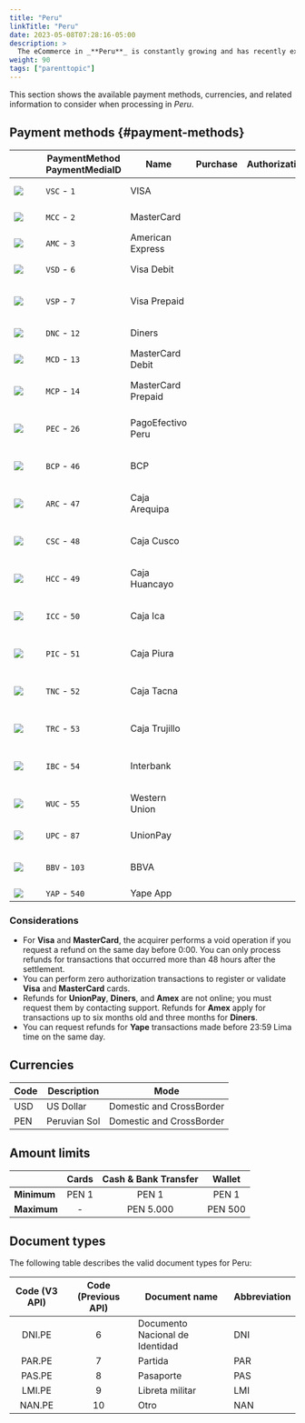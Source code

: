 ```yaml
---
title: "Peru"
linkTitle: "Peru"
date: 2023-05-08T07:28:16-05:00
description: >
  The eCommerce in _**Peru**_ is constantly growing and has recently experienced a boom. According to data from the Cámara de Comercio de Lima, eCommerce in Peru has grown by 95% in the last five years and is expected to continue increasing in the coming years. Furthermore, the eCommerce sector in Peru has been driven by increasing internet penetration and growing consumer confidence in the security of online transactions.
weight: 90
tags: ["parenttopic"]
---
```


This section shows the available payment methods, currencies, and related information to consider when processing in _Peru_.

## Payment methods {#payment-methods}
|  | PaymentMethod PaymentMediaID | Name | Purchase | Authorization | Full Refund | Partial Refund | Type |
|------|----------------------------|---------|---------|--------------|-----------------|-------------------|------|
| <img src="https://s3.amazonaws.com/gateway.prod.bamboopayment.com/payment-method-logos/Visa_CreditCard.png" style="min-width: 40px;" /> | `VSC` - `1` | VISA | <img src="/assets/check_mark_64.png" width="15px"/> | <img src="/assets/check_mark_64.png" width="15px"/> | <img src="/assets/check_mark_64.png" width="15px"/> | <img src="/assets/check_mark_64.png" width="15px"/> | Credit Card |
| <img src="https://s3.amazonaws.com/gateway.prod.bamboopayment.com/payment-method-logos/MasterCard_CreditCard.png" style="min-width: 40px;" /> | `MCC` - `2` | MasterCard | <img src="/assets/check_mark_64.png" width="15px"/> | <img src="/assets/check_mark_64.png" width="15px"/> | <img src="/assets/check_mark_64.png" width="15px"/> | <img src="/assets/check_mark_64.png" width="15px"/> | Credit Card |
| <img src="https://s3.amazonaws.com/gateway.prod.bamboopayment.com/payment-method-logos/AmericanExpress_CreditCard.png" style="min-width: 40px;" /> | `AMC` - `3` | American Express | <img src="/assets/check_mark_64.png" width="15px"/> | <img src="/assets/check_mark_64.png" width="15px"/> | <img src="/assets/check_mark_64.png" width="15px"/> | <img src="/assets/check_mark_64.png" width="15px"/> | Credit Card |
| <img src="https://s3.amazonaws.com/gateway.prod.bamboopayment.com/payment-method-logos/Visa_CreditCard.png" style="min-width: 40px;" /> | `VSD` - `6` | Visa Debit | <img src="/assets/check_mark_64.png" width="15px"/> | <img src="/assets/check_mark_64.png" width="15px"/> | <img src="/assets/check_mark_64.png" width="15px"/> | <img src="/assets/check_mark_64.png" width="15px"/> | Debit Card |
| <img src="https://s3.amazonaws.com/gateway.prod.bamboopayment.com/payment-method-logos/Visa_CreditCard.png" style="min-width: 40px;" /> | `VSP` - `7` | Visa Prepaid | <img src="/assets/check_mark_64.png" width="15px"/> | <img src="/assets/check_mark_64.png" width="15px"/> | <img src="/assets/check_mark_64.png" width="15px"/> | <img src="/assets/check_mark_64.png" width="15px"/> | Prepaid Credit Card |
| <img src="https://s3.amazonaws.com/gateway.prod.bamboopayment.com/payment-method-logos/Diners_CreditCard.png" style="min-width: 40px;" /> | `DNC` - `12` | Diners | <img src="/assets/check_mark_64.png" width="15px"/> | <img src="/assets/check_mark_64.png" width="15px"/> | <img src="/assets/check_mark_64.png" width="15px"/> | <img src="/assets/check_mark_64.png" width="15px"/> | Credit Card |
| <img src="https://s3.amazonaws.com/gateway.prod.bamboopayment.com/payment-method-logos/MasterCard_CreditCard.png" style="min-width: 40px;" /> | `MCD` - `13` | MasterCard Debit | <img src="/assets/check_mark_64.png" width="15px"/> | <img src="/assets/check_mark_64.png" width="15px"/> | <img src="/assets/check_mark_64.png" width="15px"/> | <img src="/assets/check_mark_64.png" width="15px"/> | Debit Card |
| <img src="https://s3.amazonaws.com/gateway.prod.bamboopayment.com/payment-method-logos/MasterCard_CreditCard.png" style="min-width: 40px;" /> | `MCP` - `14` | MasterCard Prepaid | <img src="/assets/check_mark_64.png" width="15px"/> | <img src="/assets/check_mark_64.png" width="15px"/> | <img src="/assets/check_mark_64.png" width="15px"/> | <img src="/assets/check_mark_64.png" width="15px"/> | Prepaid Credit Card |
| <img src="https://s3.amazonaws.com/gateway.prod.bamboopayment.com/payment-method-logos/PagoEfectivo_PhysicalNetwork.png" style="min-width: 40px;" /> | `PEC` - `26` | PagoEfectivo Peru | <img src="/assets/check_mark_64.png" width="15px"/> | <img src="/assets/x_mark_64.png" width="15px"/> | <img src="/assets/x_mark_64.png" width="15px"/> | <img src="/assets/x_mark_64.png" width="15px"/> | Cash & Bank Transfer |
| <img src="/assets/LogosCashPeru/bcp.png" style="min-width: 40px;" /> | `BCP` - `46` | BCP | <img src="/assets/check_mark_64.png" width="15px"/> | <img src="/assets/x_mark_64.png" width="15px"/> | <img src="/assets/x_mark_64.png" width="15px"/> | <img src="/assets/x_mark_64.png" width="15px"/> | Cash & Bank Transfer |
| <img src="/assets/LogosCashPeru/arequipa.png" style="min-width: 40px;" /> | `ARC` - `47` | Caja Arequipa | <img src="/assets/check_mark_64.png" width="15px"/> | <img src="/assets/x_mark_64.png" width="15px"/> | <img src="/assets/x_mark_64.png" width="15px"/> | <img src="/assets/x_mark_64.png" width="15px"/> | Cash & Bank Transfer |
| <img src="/assets/LogosCashPeru/cusco.png" style="min-width: 40px;" /> | `CSC` - `48` | Caja Cusco | <img src="/assets/check_mark_64.png" width="15px"/> | <img src="/assets/x_mark_64.png" width="15px"/> | <img src="/assets/x_mark_64.png" width="15px"/> | <img src="/assets/x_mark_64.png" width="15px"/> | Cash & Bank Transfer |
| <img src="/assets/LogosCashPeru/huancayo.png" style="min-width: 40px;" /> | `HCC` - `49` | Caja Huancayo | <img src="/assets/check_mark_64.png" width="15px"/> | <img src="/assets/x_mark_64.png" width="15px"/> | <img src="/assets/x_mark_64.png" width="15px"/> | <img src="/assets/x_mark_64.png" width="15px"/> | Cash & Bank Transfer |
| <img src="/assets/LogosCashPeru/ica.png" style="min-width: 40px;" /> | `ICC` - `50` | Caja Ica | <img src="/assets/check_mark_64.png" width="15px"/> | <img src="/assets/x_mark_64.png" width="15px"/> | <img src="/assets/x_mark_64.png" width="15px"/> | <img src="/assets/x_mark_64.png" width="15px"/> | Cash & Bank Transfer |
| <img src="/assets/LogosCashPeru/piura.png" style="min-width: 40px;" /> | `PIC` - `51` | Caja Piura | <img src="/assets/check_mark_64.png" width="15px"/> | <img src="/assets/x_mark_64.png" width="15px"/> | <img src="/assets/x_mark_64.png" width="15px"/> | <img src="/assets/x_mark_64.png" width="15px"/> | Cash & Bank Transfer |
| <img src="/assets/LogosCashPeru/tacna.png" style="min-width: 40px;" /> | `TNC` - `52` | Caja Tacna | <img src="/assets/check_mark_64.png" width="15px"/> | <img src="/assets/x_mark_64.png" width="15px"/> | <img src="/assets/x_mark_64.png" width="15px"/> | <img src="/assets/x_mark_64.png" width="15px"/> | Cash & Bank Transfer |
| <img src="/assets/LogosCashPeru/trujillo.png" style="min-width: 40px;" /> | `TRC` - `53` | Caja Trujillo | <img src="/assets/check_mark_64.png" width="15px"/> | <img src="/assets/x_mark_64.png" width="15px"/> | <img src="/assets/x_mark_64.png" width="15px"/> | <img src="/assets/x_mark_64.png" width="15px"/> | Cash & Bank Transfer |
| <img src="/assets/LogosCashPeru/interbank.png" style="min-width: 40px;" /> | `IBC` - `54` | Interbank | <img src="/assets/check_mark_64.png" width="15px"/> | <img src="/assets/x_mark_64.png" width="15px"/> | <img src="/assets/x_mark_64.png" width="15px"/> | <img src="/assets/x_mark_64.png" width="15px"/> | Cash & Bank Transfer |
| <img src="/assets/LogosCashPeru/westernunion.png" style="min-width: 40px;" /> | `WUC` - `55` | Western Union | <img src="/assets/check_mark_64.png" width="15px"/> | <img src="/assets/x_mark_64.png" width="15px"/> | <img src="/assets/x_mark_64.png" width="15px"/> | <img src="/assets/x_mark_64.png" width="15px"/> | Cash & Bank Transfer |
| <img src="/assets/unionpay.png" style="min-width: 40px;" /> | `UPC` - `87` | UnionPay | <img src="/assets/check_mark_64.png" width="15px"/> | <img src="/assets/check_mark_64.png" width="15px"/> | <img src="/assets/check_mark_64.png" width="15px"/> | <img src="/assets/check_mark_64.png" width="15px"/> | Credit Card |
| <img src="/assets/LogosCashPeru/bbva.png" style="min-width: 40px;" /> | `BBV` - `103` | BBVA | <img src="/assets/check_mark_64.png" width="15px"/> | <img src="/assets/x_mark_64.png" width="15px"/> | <img src="/assets/x_mark_64.png" width="15px"/> | <img src="/assets/x_mark_64.png" width="15px"/> | Cash & Bank Transfer |
| <img src="/assets/Yape.png" style="min-width: 40px;" /> | `YAP` - `540` | Yape App | <img src="/assets/check_mark_64.png" width="15px"/> | <img src="/assets/x_mark_64.png" width="15px"/> | <img src="/assets/check_mark_64.png" width="15px"/> | <img src="/assets/x_mark_64.png" width="15px"/> | Wallet |


<!--
| | Payment MediaId | Payment Method | Purchase | Pre-authorization | Full refund | Partial Refund | Type | Flow |
|-----|:---:|---|:---:|:---:|:---:|:---:|-----|-----|
| <img src="https://s3.amazonaws.com/gateway.prod.bamboopayment.com/payment-method-logos/Visa_CreditCard.png" style="min-width: 40px;" /> | 1 | VISA | <img src="/assets/check_mark_64.png" width="15px"/> | <img src="/assets/check_mark_64.png" width="15px"/> | <img src="/assets/check_mark_64.png" width="15px"/> | <img src="/assets/check_mark_64.png" width="15px"/> | Credit Card | API |
| <img src="https://s3.amazonaws.com/gateway.prod.bamboopayment.com/payment-method-logos/MasterCard_CreditCard.png" style="min-width: 40px;" /> | 2 | MasterCard | <img src="/assets/check_mark_64.png" width="15px"/> | <img src="/assets/check_mark_64.png" width="15px"/> | <img src="/assets/check_mark_64.png" width="15px"/> | <img src="/assets/check_mark_64.png" width="15px"/> | Credit Card | API |
| <img src="https://s3.amazonaws.com/gateway.prod.bamboopayment.com/payment-method-logos/AmericanExpress_CreditCard.png" style="min-width: 40px;" /> | 3 | American Express | <img src="/assets/check_mark_64.png" width="15px"/> | <img src="/assets/check_mark_64.png" width="15px"/> | <img src="/assets/check_mark_64.png" width="15px"/> | <img src="/assets/check_mark_64.png" width="15px"/> | Credit Card | API |
| <img src="https://s3.amazonaws.com/gateway.prod.bamboopayment.com/payment-method-logos/Visa_CreditCard.png" style="min-width: 40px;" /> | 6 | Visa Débito | <img src="/assets/check_mark_64.png" width="15px"/> | <img src="/assets/check_mark_64.png" width="15px"/> | <img src="/assets/check_mark_64.png" width="15px"/> | <img src="/assets/check_mark_64.png" width="15px"/> | Debit card | API |
| <img src="https://s3.amazonaws.com/gateway.prod.bamboopayment.com/payment-method-logos/Visa_CreditCard.png" alt="visa" style="min-width: 40px;" /> | 7 | Visa Prepago | <img src="/assets/check_mark_64.png" width="15px"/> | <img src="/assets/check_mark_64.png" width="15px"/> | <img src="/assets/check_mark_64.png" width="15px"/> | <img src="/assets/check_mark_64.png" width="15px"/> | Prepaid Credit Card | API |
| <img src="https://s3.amazonaws.com/gateway.prod.bamboopayment.com/payment-method-logos/Diners_CreditCard.png" alt="amex" style="min-width: 40px;" /> | 12 | Diners | <img src="/assets/check_mark_64.png" width="15px"/> | <img src="/assets/check_mark_64.png" width="15px"/> | <img src="/assets/check_mark_64.png" width="15px"/> | <img src="/assets/check_mark_64.png" width="15px"/> | Credit Card | API |
| <img src="https://s3.amazonaws.com/gateway.prod.bamboopayment.com/payment-method-logos/MasterCard_CreditCard.png" alt="visa" style="min-width: 40px;" /> | 13 | MasterCard Débito | <img src="/assets/check_mark_64.png" width="15px"/> | <img src="/assets/check_mark_64.png" width="15px"/> | <img src="/assets/check_mark_64.png" width="15px"/> | <img src="/assets/check_mark_64.png" width="15px"/> | Debit Card | API |
| <img src="https://s3.amazonaws.com/gateway.prod.bamboopayment.com/payment-method-logos/MasterCard_CreditCard.png" alt="visa" style="min-width: 40px;" /> | 14 | MasterCard Prepago | <img src="/assets/check_mark_64.png" width="15px"/> | <img src="/assets/check_mark_64.png" width="15px"/> | <img src="/assets/check_mark_64.png" width="15px"/> | <img src="/assets/check_mark_64.png" width="15px"/> | Prepaid Credit Card | API |
| <img src="https://s3.amazonaws.com/gateway.prod.bamboopayment.com/payment-method-logos/PagoEfectivo_PhysicalNetwork.png" style="min-width: 40px;" /> | 26 | PagoEfectivo Perú  | <img src="/assets/check_mark_64.png" width="15px"/> | <img src="/assets/x_mark_64.png" width="15px"/> | <img src="/assets/x_mark_64.png" width="15px"/> | <img src="/assets/x_mark_64.png" width="15px"/> | Cash & Bank Transfer | API |
| <img src="/assets/LogosCashPeru/bcp.png" style="min-width: 40px;" /> | 46 | BCP | <img src="/assets/check_mark_64.png" width="15px"/> | <img src="/assets/x_mark_64.png" width="15px"/> | <img src="/assets/x_mark_64.png" width="15px"/> | <img src="/assets/x_mark_64.png" width="15px"/> | Cash & Bank Transfer | API |
| <img src="/assets/LogosCashPeru/arequipa.png" style="min-width: 40px;" /> | 47 | Caja Arequipa  | <img src="/assets/check_mark_64.png" width="15px"/> | <img src="/assets/x_mark_64.png" width="15px"/> | <img src="/assets/x_mark_64.png" width="15px"/> | <img src="/assets/x_mark_64.png" width="15px"/> | Cash & Bank Transfer | API |
| <img src="/assets/LogosCashPeru/cusco.png" style="min-width: 40px;" /> | 48 | Caja Cusco  | <img src="/assets/check_mark_64.png" width="15px"/> | <img src="/assets/x_mark_64.png" width="15px"/> | <img src="/assets/x_mark_64.png" width="15px"/> | <img src="/assets/x_mark_64.png" width="15px"/> | Cash & Bank Transfer | API |
| <img src="/assets/LogosCashPeru/huancayo.png" style="min-width: 40px;" /> | 49 | Caja Huancayo  | <img src="/assets/check_mark_64.png" width="15px"/> | <img src="/assets/x_mark_64.png" width="15px"/> | <img src="/assets/x_mark_64.png" width="15px"/> | <img src="/assets/x_mark_64.png" width="15px"/> | Cash & Bank Transfer | API |
| <img src="/assets/LogosCashPeru/ica.png" style="min-width: 40px;" /> | 50 | Caja Ica  | <img src="/assets/check_mark_64.png" width="15px"/> | <img src="/assets/x_mark_64.png" width="15px"/> | <img src="/assets/x_mark_64.png" width="15px"/> | <img src="/assets/x_mark_64.png" width="15px"/> | Cash & Bank Transfer | API |
| <img src="/assets/LogosCashPeru/piura.png" style="min-width: 40px;" /> | 51 | Caja Piura  | <img src="/assets/check_mark_64.png" width="15px"/> | <img src="/assets/x_mark_64.png" width="15px"/> | <img src="/assets/x_mark_64.png" width="15px"/> | <img src="/assets/x_mark_64.png" width="15px"/> | Cash & Bank Transfer | API |
| <img src="/assets/LogosCashPeru/tacna.png" style="min-width: 40px;" /> | 52 | Caja Tacna  | <img src="/assets/check_mark_64.png" width="15px"/> | <img src="/assets/x_mark_64.png" width="15px"/> | <img src="/assets/x_mark_64.png" width="15px"/> | <img src="/assets/x_mark_64.png" width="15px"/> | Cash & Bank Transfer | API |
| <img src="/assets/LogosCashPeru/trujillo.png" style="min-width: 40px;" /> | 53 | Caja Trujillo  | <img src="/assets/check_mark_64.png" width="15px"/> | <img src="/assets/x_mark_64.png" width="15px"/> | <img src="/assets/x_mark_64.png" width="15px"/> | <img src="/assets/x_mark_64.png" width="15px"/> | Cash & Bank Transfer | API |
| <img src="/assets/LogosCashPeru/interbank.png" style="min-width: 40px;" /> | 54 | Interbank  | <img src="/assets/check_mark_64.png" width="15px"/> | <img src="/assets/x_mark_64.png" width="15px"/> | <img src="/assets/x_mark_64.png" width="15px"/> | <img src="/assets/x_mark_64.png" width="15px"/> | Cash & Bank Transfer | API |
| <img src="/assets/LogosCashPeru/westernunion.png" style="min-width: 40px;" /> | 55 | Western Union  | <img src="/assets/check_mark_64.png" width="15px"/> | <img src="/assets/x_mark_64.png" width="15px"/> | <img src="/assets/x_mark_64.png" width="15px"/> | <img src="/assets/x_mark_64.png" width="15px"/> | Cash & Bank Transfer | API |
| <img src="/assets/unionpay.png" style="min-width: 40px;" /> | 87 | UnionPay | <img src="/assets/check_mark_64.png" width="15px"/> | <img src="/assets/check_mark_64.png" width="15px"/> | <img src="/assets/check_mark_64.png" width="15px"/> | <img src="/assets/check_mark_64.png" width="15px"/> | Credit Card | API |
| <img src="/assets/LogosCashPeru/bbva.png" style="min-width: 40px;" /> | 103 | BBVA  | <img src="/assets/check_mark_64.png" width="15px"/> | <img src="/assets/x_mark_64.png" width="15px"/> | <img src="/assets/x_mark_64.png" width="15px"/> | <img src="/assets/x_mark_64.png" width="15px"/> | Cash & Bank Transfer | API |
| <img src="/assets/Yape.png" style="min-width: 40px;" /> | 540 | Yape App | <img src="/assets/check_mark_64.png" width="15px"/> | <img src="/assets/x_mark_64.png" width="15px"/> | <img src="/assets/check_mark_64.png" width="15px"/> | <img src="/assets/x_mark_64.png" width="15px"/> | Wallet | API |-->

### Considerations
* For **Visa** and **MasterCard**, the acquirer performs a void operation if you request a refund on the same day before 0:00. You can only process refunds for transactions that occurred more than 48 hours after the settlement.
* You can perform zero authorization transactions to register or validate **Visa** and **MasterCard** cards.
* Refunds for **UnionPay**, **Diners**, and **Amex** are not online; you must request them by contacting support. Refunds for **Amex** apply for transactions up to six months old and three months for **Diners**.
* You can request refunds for **Yape** transactions made before 23:59 Lima time on the same day.


## Currencies

| Code | Description  | Mode                     |
|------|--------------|--------------------------|
| USD  | US Dollar    | Domestic and CrossBorder |
| PEN  | Peruvian Sol | Domestic and CrossBorder |

## Amount limits

<div id="shortTable"></div>

|  | Cards | Cash & Bank Transfer | Wallet |
|---|:---:|:---:|:---:|
| **Minimum** | PEN 1 | PEN 1 | PEN 1 | 
| **Maximum** | - | PEN 5.000 | PEN 500 |

## Document types
The following table describes the valid document types for Peru:

| Code (V3 API) | Code (Previous API) | Document name                   | Abbreviation |
|:-------------:|:-------------------:|---------------------------------|--------------|
| DNI.PE        | 6                   | Documento Nacional de Identidad | DNI          |
| PAR.PE       | 7                   | Partida                         | PAR          |
| PAS.PE       | 8                   | Pasaporte                       | PAS          |
| LMI.PE       | 9                   | Libreta militar                 | LMI          |
| NAN.PE       | 10                  | Otro                            | NAN          |
